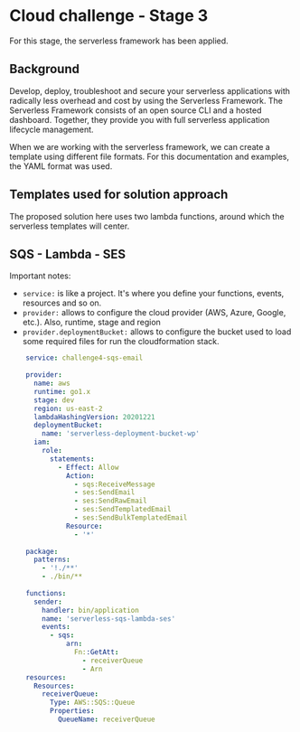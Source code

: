 # Cloud challenge - Stage 3
For this stage, the serverless framework has been applied.

## Background
Develop, deploy, troubleshoot and secure your serverless applications with radically less overhead and cost by using the Serverless Framework.
The Serverless Framework consists of an open source CLI and a hosted dashboard.
Together, they provide you with full serverless application lifecycle management.

When we are working with the serverless framework, we can create a template using different file formats. For this documentation and examples, the YAML format was used.

## Templates used for solution approach
The proposed solution here uses two lambda functions, around which the serverless templates will center.

## SQS - Lambda - SES
Important notes:

- `service:` is like a project. It's where you define your functions, events, resources and so on.
- `provider:` allows to configure the cloud provider (AWS, Azure, Google, etc.). Also, runtime, stage and region
- `provider.deploymentBucket:` allows to configure the bucket used to load some required files for run the cloudformation stack.

```yml
    service: challenge4-sqs-email
    
    provider:
      name: aws
      runtime: go1.x
      stage: dev
      region: us-east-2
      lambdaHashingVersion: 20201221
      deploymentBucket:
        name: 'serverless-deployment-bucket-wp'
      iam:
        role:
          statements:
            - Effect: Allow
              Action:
                - sqs:ReceiveMessage
                - ses:SendEmail
                - ses:SendRawEmail
                - ses:SendTemplatedEmail
                - ses:SendBulkTemplatedEmail
              Resource:
                - '*'
    
    package:
      patterns:
        - '!./**'
        - ./bin/**
    
    functions:
      sender:
        handler: bin/application
        name: 'serverless-sqs-lambda-ses'
        events:
          - sqs:
              arn:
                Fn::GetAtt:
                  - receiverQueue
                  - Arn
    resources:
      Resources:
        receiverQueue:
          Type: AWS::SQS::Queue
          Properties:
            QueueName: receiverQueue
```

